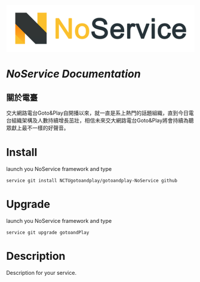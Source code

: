 ![](https://raw.githubusercontent.com/NOOXY-inc/Art-Collection/master/NoService/NoService.png)
# ***NoService Documentation***

## 關於電臺
交大網路電台Goto&Play自開播以來，就一直是系上熱門的話題組織，直到今日電台組織架構及人數持續增長茁壯，相信未來交大網路電台Goto&Play將會持續為聽眾獻上最不一樣的好聲音。

# Install
launch you NoService framework and type
```
service git install NCTUgotoandplay/gotoandplay-NoService github
```

# Upgrade
launch you NoService framework and type
```
service git upgrade gotoandPlay
```

# Description
Description for your service.
